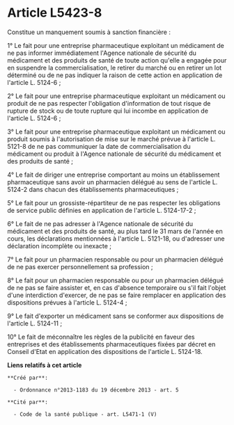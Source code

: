 # Article L5423-8

Constitue un manquement soumis à sanction financière : 

1° Le fait pour une entreprise pharmaceutique exploitant un médicament de ne pas informer immédiatement l'Agence nationale de
sécurité du médicament et des produits de santé de toute action qu'elle a engagée pour en suspendre la commercialisation, le
retirer du marché ou en retirer un lot déterminé ou de ne pas indiquer la raison de cette action en application de l'article
L. 5124-6 ; 

2° Le fait pour une entreprise pharmaceutique exploitant un médicament ou produit de ne pas respecter l'obligation
d'information de tout risque de rupture de stock ou de toute rupture qui lui incombe en application de l'article L. 5124-6 ; 

3° Le fait pour une entreprise pharmaceutique exploitant un médicament ou produit soumis à l'autorisation de mise sur le
marché prévue à l'article L. 5121-8 de ne pas communiquer la date de commercialisation du médicament ou produit à l'Agence
nationale de sécurité du médicament et des produits de santé ; 

4° Le fait de diriger une entreprise comportant au moins un établissement pharmaceutique sans avoir un pharmacien délégué au
sens de l'article L. 5124-2 dans chacun des établissements pharmaceutiques ; 

5° Le fait pour un grossiste-répartiteur de ne pas respecter les obligations de service public définies en application de
l'article L. 5124-17-2 ; 

6° Le fait de ne pas adresser à l'Agence nationale de sécurité du médicament et des produits de santé, au plus tard le 31
mars de l'année en cours, les déclarations mentionnées à l'article L. 5121-18, ou d'adresser une déclaration incomplète ou
inexacte ; 

7° Le fait pour un pharmacien responsable ou pour un pharmacien délégué de ne pas exercer personnellement sa profession ; 

8° Le fait pour un pharmacien responsable ou pour un pharmacien délégué de ne pas se faire assister et, en cas d'absence
temporaire ou s'il fait l'objet d'une interdiction d'exercer, de ne pas se faire remplacer en application des dispositions
prévues à l'article L. 5124-4 ; 

9° Le fait d'exporter un médicament sans se conformer aux dispositions de l'article L. 5124-11 ; 

10° Le fait de méconnaître les règles de la publicité en faveur des entreprises et des établissements pharmaceutiques fixées
par décret en Conseil d'Etat en application des dispositions de l'article L. 5124-18.

**Liens relatifs à cet article**

	**Créé par**:

	  - Ordonnance n°2013-1183 du 19 décembre 2013 - art. 5

	**Cité par**:

	  - Code de la santé publique - art. L5471-1 (V)
